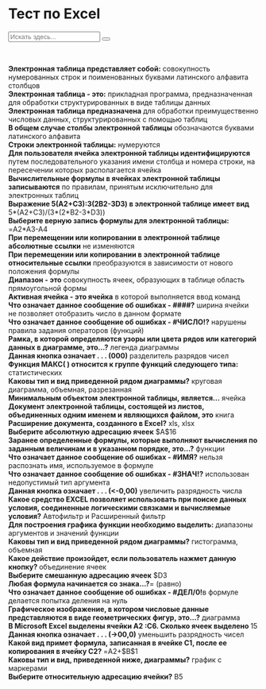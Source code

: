 <!DOCTYPE html>
<html>
	<head>
		<title>Тест по Excel</title>
		<meta charset="utf-8">	
		<link rel="stylesheet" href="main.css"/>
		<link rel="preconnect" href="https://fonts.googleapis.com">
		<link rel="preconnect" href="https://fonts.gstatic.com" crossorigin>
		<link href="https://fonts.googleapis.com/css2?family=Comfortaa&display=swap" rel="stylesheet">
		<link rel="shortcut icon" href="https://i.imgur.com/IgVQt0l.png"/>
		<link rel="stylesheet" href="https://maxcdn.bootstrapcdn.com/font-awesome/4.5.0/css/font-awesome.min.css">
	</head>
	<body>
		<h1 class="title">Тест по Excel</h1>
		<form>
			<input type="text" id="text-to-find" value="" placeholder="Искать здесь..." onkeypress="if(event.keyCode===13){ FindOnPage('text-to-find'); return false; }">
			<button type="button" onclick="javascript: FindOnPage('text-to-find'); return false;" value="Искать"></button>
		  </form>
	<br>
	<p class="text">
	<b>Электронная таблица представляет собой:</b> совокупность нумерованных строк и поименованных буквами латинского алфавита столбцов<br>
	<b>Электронная таблица - это:</b> прикладная программа, предназначенная для обработки структурированных в виде таблицы данных<br>
	<b>Электронная таблица предназначена</b> для обработки преимущественно числовых данных, структурированных с помощью таблиц<br>
	<b>В общем случае столбы электронной таблицы</b> обозначаются буквами латинского алфавита<br>
	<b>Строки электронной таблицы:</b> нумеруются<br>
	<b>Для пользователя ячейка электронной таблицы идентифицируются</b> путем последовательного указания имени столбца и номера строки, на пересечении которых располагается ячейка<br>
	<b>Вычислительные формулы в ячейках электронной таблицы записываются</b> по правилам, принятым исключительно для электронных таблиц<br>
	<b>Выражение 5(A2+C3):3(2B2-3D3) в электронной таблице имеет вид</b> 5*(A2+C3)/(3*(2*B2-3*D3)) <br>
	<b>Выберите верную запись формулы для электронной таблицы:</b> =A2*A3-A4<br>
	<b>При перемещении или копировании в электронной таблице абсолютные ссылки</b> не изменяются<br>
	<b>При перемещении или копировании в электронной таблице относительные ссылки</b> преобразуются в зависимости от нового положения формулы<br>
	<b>Диапазон - это</b> совокупность ячеек, образующих в таблице область прямоугольной формы<br>
	<b>Активная ячейка - это ячейка</b> в которой выполняется ввод команд<br>
	<b>Что означает данное сообщение об ошибках - ####?</b> ширина ячейки не позволяет отобразить число в данном формате<br>
	<b>Что означает данное сообщение об ошибках - #ЧИСЛО!?</b> нарушены правила задания операторов (функций)<br>
	<b>Рамка, в которой определяются узоры или цвета рядов или категорий данных в диаграмме, это…?</b> легенда диаграммы<br>
	<b>Данная кнопка означает . . . (000)</b> разделитель разрядов чисел<br>
	<b>Функция МАКС( ) относится к группе функций следующего типа:</b> статистических<br>
	<b>Каковы тип и вид приведенной рядом диаграммы?</b> круговая диаграмма, объемная, разрезанная<br>
	<b>Минимальным объектом электронной таблицы, является…</b> ячейка<br>
	<b>Документ электронной таблицы, состоящей из листов, объединенных одним именем и являющихся файлом, это</b> книга<br>
	<b>Расширение документа, созданного в Excel?</b>  xls, xlsx<br>
	<b>Выберите абсолютную адресацию ячеек</b> $A$16<br>
	<b>Заранее определенные формулы, которые выполняют вычисления по заданным величинам и в указанном порядке, это…?</b> функции<br>
	<b>Что означает данное сообщение об ошибках - #ИМЯ?</b> нельзя распознать имя, используемое в формуле<br>
	<b>Что означает данное сообщение об ошибках - #ЗНАЧ!?</b> использован недопустимый тип аргумента<br>
	<b>Данная кнопка означает . . . (<-0,00)</b> увеличить разрядность числа<br>
	<b>Какое средство EXCEL позволяет использовать при поиске данных условия, соединенные логическими связками и вычисляемые условия?</b> Автофильтр и Расширенный фильтр<br>
	<b>Для построения графика функции необходимо выделить:</b> диапазоны аргументов и значений функции<br>
	<b>Каковы тип и вид приведенной рядом диаграммы?</b> гистограмма, объемная<br>
	<b>Какое действие произойдет, если пользователь нажмет данную кнопку? </b>объединение ячеек<br>
	<b>Выберите смешанную адресацию ячеек</b> $D3<br>
	<b>Любая формула начинается со знака…?</b>= (равно)<br>
	<b>Что означает данное сообщение об ошибках - #ДЕЛ/0!</b>в формуле делается попытка деления на нуль<br>
	<b>Графическое изображение, в котором числовые данные представляются в виде геометрических фигур, это…?</b> диаграмма<br>
	<b>В Microsoft Excel выделены ячейки А2 :С6. Сколько ячеек выделено	</b>15<br>
	<b>Данная кнопка означает . . . (->00,0)</b> уменьшить разрядность чисел<br>
	<b>Какой вид примет формула, записанная в ячейке С1, после ее копирования в ячейку С2?	</b>=A2+$B$1<br>
	<b>Каковы тип и вид, приведенной ниже, диаграммы?</b> график с маркерами<br>
	<b>Выберите относительную адресацию ячейки?</b> B5<br>
	</p>
 <br>
<script src="main.js"></script>
</body>
</html>

